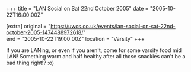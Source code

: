 +++
title = "LAN Social on Sat 22nd October 2005"
date = "2005-10-22T16:00:00Z"

[extra]
original = "https://uwcs.co.uk/events/lan-social-on-sat-22nd-october-2005-1474488972618/"    
end = "2005-10-22T19:00:00Z"
location = "Varsity"
+++

If you are LANing, or even if you aren't, come for some varsity food mid LAN\! Something warm and half healthy after all those snackies can't be a bad thing right\!? :o)

